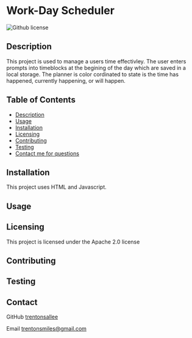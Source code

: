 # Work-Day Scheduler
 ![Github license](https://img.shields.io/badge/license-Apache%202.0-blue.svg)
## Description
This project is used to manage a users time effectivley. The user enters prompts into timeblocks at the begining of the day which are saved in a local storage. The planner is color cordinated to state is the time has happened, currently happening, or will happen.

## Table of Contents
* [Description](#description)
* [Usage](#usage)
* [Installation](#installation)
* [Licensing](#licensing)
* [Contributing](#contributing)
* [Testing](#testing)
* [Contact me for questions](#contact)

## Installation
This project uses HTML and Javascript.

## Usage


## Licensing 
 This project is licensed under the Apache 2.0 license 

## Contributing


## Testing


## Contact

GitHub
[trentonsallee](https://GitHub.com/trentonsallee)

Email
trentonsmiles@gmail.com


